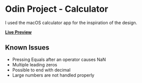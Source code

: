 # Odin Project - Calculator

I used the macOS calculator app for the inspiration of the design.

**[Live Preview](https://bobagit.github.io/calculator/)**


## Known Issues
 - Pressing Equals after an operator causes NaN
 - Multiple leading zeros
 - Possible to end with decimal
 - Large numbers are not handled properly